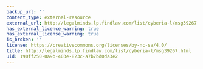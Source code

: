 ```yaml
---
backup_url: ''
content_type: external-resource
external_url: http://legalminds.lp.findlaw.com/list/cyberia-l/msg39267.html
has_external_licence_warning: true
has_external_license_warning: true
is_broken: ''
license: https://creativecommons.org/licenses/by-nc-sa/4.0/
title: http://legalminds.lp.findlaw.com/list/cyberia-l/msg39267.html
uid: 190ff250-0a9b-403e-823c-a7b7bd0da3e2
---
```

